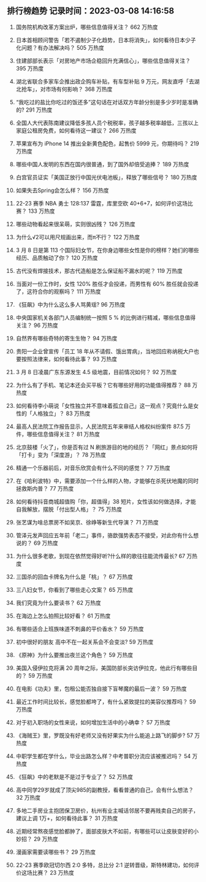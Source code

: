 
## 排行榜趋势 记录时间：2023-03-08 14:16:58
  
  1. 国务院机构改革方案出炉，哪些信息值得关注？ 662 万热度
    
  2. 日本首相顾问警告「若不遏制少子化趋势，日本将消失」，如何看待日本少子化问题？有办法解决吗？ 505 万热度
    
  3. 住建部部长表示「对房地产市场企稳回升充满信心」，哪些信息值得关注？ 395 万热度
    
  4. 湖北省联合多家车企推出政企购车补贴，有车型补贴 9 万元，网友直呼「去湖北抢车」，对市场有何影响？ 368 万热度
    
  5. “我吃过的盐比你吃过的饭还多”这句话在对话双方年龄分别是多少岁时是准确的? 291 万热度
    
  6. 全国人大代表陈南建议降低多孩人员个税税率，孩子越多税率越低，三孩以上家庭公租房免费，如何看待这一建议？ 266 万热度
    
  7. 苹果宣布为 iPhone 14 推出全新黄色配色，起售价 5999 元，你期待吗？ 219 万热度
    
  8. 哪些中国人发明的东西在国内很普通，到了国外却倍受追捧？ 189 万热度
    
  9. 白宫官员证实「美国正放行中国光伏电池板」，释放了哪些信号？ 180 万热度
    
  10. 如果失去Spring会怎么样？ 156 万热度
    
  11. 22-23 赛季 NBA 勇士 128:137 雷霆，库里空砍 40+6+7，如何评价这场比赛？ 133 万热度
    
  12. 哪些动物看起来很呆萌，实则很凶残？ 126 万热度
    
  13. 为什么√2可以用尺规画出来，而π不行？ 122 万热度
    
  14. 3 月 8 日是第 113 个国际妇女节，在你身边哪些女性是你的榜样？她们的哪些经历、品质触动了你？ 120 万热度
    
  15. 古代没有焊接技术，那古代造船是怎么保证船不漏水的呢？ 119 万热度
    
  16. 当面对一份工作时，女性 120% 胜任才会投递，而男性有 60% 胜任就会投递了，这符合你的观察吗？ 111 万热度
    
  17. 《狂飙》中为什么这么多人骂黄瑶? 96 万热度
    
  18. 中央国家机关各部门人员编制统一按照 5 % 的比例进行精减，哪些信息值得关注？ 96 万热度
    
  19. 自然界有哪些奇特的寄生生物？ 94 万热度
    
  20. 贵阳一企业曾宣传「员工 18 年从不请假、饿出胃病」，当地回应称纳税大户也要按照法律来，如何看待此事？ 93 万热度
    
  21. 3 月 8 日凌晨广东东源发生 4.5 级地震，目前情况如何？ 92 万热度
    
  22. 为什么有了手机、笔记本还会买平板？它有哪些好用的功能值得推荐？ 88 万热度
    
  23. 如何看待李小萌说「女性独立并不意味着孤立自己」这一观点？究竟什么是女性的「人格独立」？ 83 万热度
    
  24. 最高人民法院工作报告显示，人民法院五年来审结人格权纠纷案件 87.5 万件，哪些信息值得关注？ 81 万热度
    
  25. 北京鼓楼「火了」，你是否有过 N 刷旅游目的地的经历？「网红」景点如何将「打卡」变为「深度游」？ 78 万热度
    
  26. 精通一个乐器前后，对音乐欣赏会有什么不同的感觉？ 77 万热度
    
  27. 在《哈利波特》中，需要添加一个什么样的人物，才能够在杀死伏地魔的同时拯救斯内普？ 77 万热度
    
  28. 如何看待抖音商城超值购「你，超值得」38 短片，女性该如何做选择，才能自我解放，摆脱「付出型人格」？ 75 万热度
    
  29. 张艺谋为啥总票房不如吴京、徐峥等新生代导演？ 71 万热度
    
  30. 管泽元发声回应五年前「老二」事件，骆歆强势表态不接受，对此你有什么想说的？ 69 万热度
    
  31. 为什么很多老歌，到现在依然觉得好听?什么样的歌往往能流传最长? 67 万热度
    
  32. 三国杀的回血卡牌名为什么是「桃」？ 67 万热度
    
  33. 三八妇女节，你看到了哪些走心文案？ 65 万热度
    
  34. 我们究竟为什么要读书？ 62 万热度
    
  35. 在海边上怎么拍照比较好看？ 61 万热度
    
  36. 有哪些适合上班族味道不刺鼻的平价香水？ 59 万热度
    
  37. 初中很好的朋友 高中不在一起关系会不会变淡? 59 万热度
    
  38. 《原神》为什么要推出夜兰这个角色？ 59 万热度
    
  39. 美国入侵伊拉克将满 20 周年之际，美国防部长突访伊拉克，他此行有哪些目的？ 59 万热度
    
  40. 在电影《功夫》里，包租公能否独自接下盲琴魔的最后一波？ 59 万热度
    
  41. 最近工作时间比较长，感觉脸都垮了，有什么紧致提拉的美容仪推荐吗？ 59 万热度
    
  42. 对于初入职场的女性来说，如何增加生活中的小确幸？ 57 万热度
    
  43. 《海贼王》里，罗既没有好老师又没有好果实为什么能追上路飞的脚步? 57 万热度
    
  44. 中职学生都在学什么，毕业出路怎么样？中考普职分流应该被推迟吗？ 54 万热度
    
  45. 《狂飙》中的老默是不是过于专业了？ 52 万热度
    
  46. 高中同学29岁就成了顶尖985的副教授，看看普通的自己，会有什么想法？ 32 万热度
    
  47. 多地二手房业主抱团保卫房价，杭州有业主喊话邻居不要再贱卖自己的房子，建议上调 1万+，如何看待此事？ 31 万热度
    
  48. 近期经常熬夜感觉脸都肿了，面部皮肤大不如前，有哪些可以让皮肤变好的小妙招？ 29 万热度
    
  49. 漫画家需要读哪些书？ 29 万热度
    
  50. 22-23 赛季欧冠切尔西 2:0 多特，总比分 2:1 逆转晋级，斯特林建功，如何评价这场比赛？ 23 万热度
    